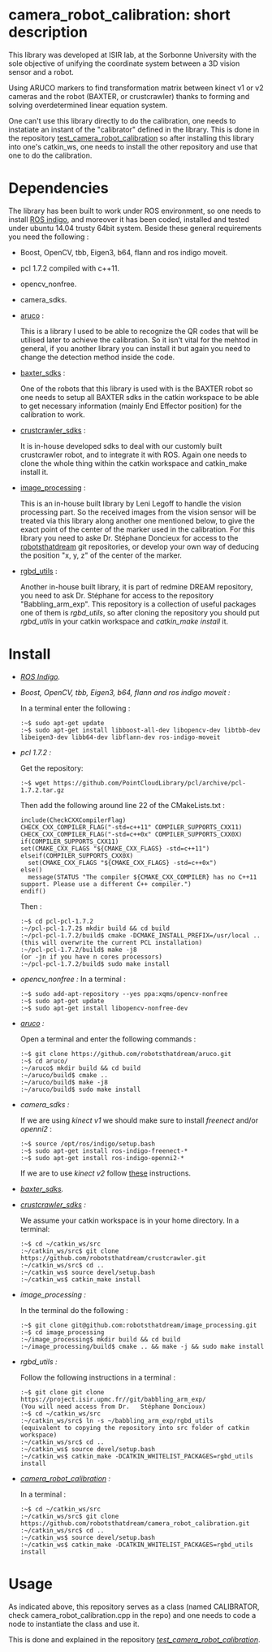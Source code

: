 # camera_robot_calibration: short description

  This library was developed at ISIR lab, at the Sorbonne University with the sole objective of unifying the coordinate system between a 3D vision sensor and a robot. 

  Using ARUCO markers to find transformation matrix between kinect v1 or v2 cameras and the robot (BAXTER, or crustcrawler) thanks to forming and solving overdetermined  linear equation system. 
  
  One can't use this library directly to do the calibration, one needs to instatiate an instant of the "calibrator" defined in the library. This is done in the repository [test_camera_robot_calibration](https://github.com/robotsthatdream/test_camera_robot_calibration.git) so after installing this library into one's catkin_ws, one needs to install the other repository and use that one to do the calibration.

# Dependencies

  The library has been built to work under ROS environment, so one needs to install [ROS indigo](http://wiki.ros.org/indigo/Installation/Ubuntu), and moreover it has been coded, installed and tested under ubuntu 14.04 trusty 64bit system. Beside these general requirements you need the following :
- Boost, OpenCV, tbb, Eigen3, b64, flann and ros indigo moveit.
- pcl 1.7.2 compiled with c++11.
- opencv_nonfree.
- camera_sdks.
- [aruco](https://github.com/robotsthatdream/aruco.git) : 

  This is a library I used to be able to recognize the QR codes that will be utilised later to achieve the calibration. So it isn't vital for the mehtod in general, if you another library you can install it but again you need to change the detection method inside the code.
- [baxter_sdks](http://sdk.rethinkrobotics.com/wiki/Workstation_Setup) : 

  One of the robots that this library is used with is the BAXTER robot so one needs to setup all BAXTER sdks in the catkin workspace to be able to get necessary information (mainly End Effector position) for the calibration to work.
- [crustcrawler_sdks](https://github.com/robotsthatdream/crustcrawler_dream.git) : 
  
  It is in-house developed sdks to deal with our customly built crustcrawler robot, and to integrate it with ROS. Again one needs to clone the whole thing within the catkin workspace and catkin_make install it.
- [image_processing](https://github.com/robotsthatdream/image_processing) : 
  
  This is an in-house built library by Leni Legoff to handle the vision processing part. So the received images from the vision sensor will be treated via this library along another one mentioned below, to give the exact point of the center of the marker used in the calibration. For this library you need to aske Dr. Stéphane Doncieux for access to the [robotsthatdream](https://github.com/robotsthatdream) git repositories, or develop your own way of deducing the position "x, y, z" of the center of the marker.
- [rgbd_utils](https://project.isir.upmc.fr/redmine/projects/babbling_arm_exp/wiki/Install_instructions_for_the_dependencies) :

  Another in-house built library, it is part of redmine DREAM repository, you need to ask Dr. Stéphane for access to the repository "Babbling_arm_exp". This repository is a collection of useful packages one of them is *rgbd_utils*, so after cloning the repository you should put *rgbd_utils* in your catkin workspace and *catkin_make install* it.

# Install
- *[ROS Indigo](http://wiki.ros.org/indigo/Installation/Ubuntu).*
- *Boost, OpenCV, tbb, Eigen3, b64, flann and ros indigo moveit :*

  In a terminal enter the following :
  ```
  :~$ sudo apt-get update
  :~$ sudo apt-get install libboost-all-dev libopencv-dev libtbb-dev libeigen3-dev libb64-dev libflann-dev ros-indigo-moveit
  ```
- *pcl 1.7.2 :*

  Get the repository:
  ```
  :~$ wget https://github.com/PointCloudLibrary/pcl/archive/pcl-1.7.2.tar.gz
  ```
  
  Then add the following around line 22 of the CMakeLists.txt :
  ```
  include(CheckCXXCompilerFlag)
  CHECK_CXX_COMPILER_FLAG("-std=c++11" COMPILER_SUPPORTS_CXX11)
  CHECK_CXX_COMPILER_FLAG("-std=c++0x" COMPILER_SUPPORTS_CXX0X)
  if(COMPILER_SUPPORTS_CXX11)
  set(CMAKE_CXX_FLAGS "${CMAKE_CXX_FLAGS} -std=c++11")
  elseif(COMPILER_SUPPORTS_CXX0X)
    set(CMAKE_CXX_FLAGS "${CMAKE_CXX_FLAGS} -std=c++0x")
  else()
    message(STATUS "The compiler ${CMAKE_CXX_COMPILER} has no C++11 support. Please use a different C++ compiler.")
  endif()
  ```
  Then :
  ```
  :~$ cd pcl-pcl-1.7.2
  :~/pcl-pcl-1.7.2$ mkdir build && cd build
  :~/pcl-pcl-1.7.2/build$ cmake -DCMAKE_INSTALL_PREFIX=/usr/local ..       (this will overwrite the current PCL installation)
  :~/pcl-pcl-1.7.2/build$ make -j8                                   (or -jn if you have n cores processors)
  :~/pcl-pcl-1.7.2/build$ sudo make install
  ```
- *opencv_nonfree :*
  In a terminal :
  ```
  :~$ sudo add-apt-repository --yes ppa:xqms/opencv-nonfree
  :~$ sudo apt-get update
  :~$ sudo apt-get install libopencv-nonfree-dev
  ```
  
- *[aruco](https://github.com/robotsthatdream/aruco.git) :*

  Open a terminal and enter the following commands :
  ```
  :~$ git clone https://github.com/robotsthatdream/aruco.git
  :~$ cd aruco/
  :~/aruco$ mkdir build && cd build
  :~/aruco/build$ cmake ..
  :~/aruco/build$ make -j8               
  :~/aruco/build$ sudo make install      
  ```

- *camera_sdks :*
  
  If we are using *kinect v1* we should make sure to install *freenect* and/or *openni2* :
  ```
  :~$ source /opt/ros/indigo/setup.bash
  :~$ sudo apt-get install ros-indigo-freenect-*
  :~$ sudo apt-get install ros-indigo-openni2-*
  ```
  
  If we are to use *kinect v2* follow [these](https://github.com/code-iai/iai_kinect2) instructions.
  
- *[baxter_sdks](http://sdk.rethinkrobotics.com/wiki/Workstation_Setup).*

- *[crustcrawler_sdks](https://github.com/robotsthatdream/crustcrawler_dream.git) :*

  We assume your catkin workspace is in your home directory. In a terminal:
  ```
  :~$ cd ~/catkin_ws/src
  :~/catkin_ws/src$ git clone https://github.com/robotsthatdream/crustcrawler.git
  :~/catkin_ws/src$ cd ..
  :~/catkin_ws$ source devel/setup.bash
  :~/catkin_ws$ catkin_make install
  ```
  
- *image_processing :*

  In the terminal do the following :
  ```
  :~$ git clone git@github.com:robotsthatdream/image_processing.git
  :~$ cd image_processing
  :~/image_processing$ mkdir build && cd build
  :~/image_processing/build$ cmake .. && make -j && sudo make install
  ```

- *rgbd_utils :*
  
   Follow the following instructions in a terminal :
  ```
  :~$ git clone git clone https://project.isir.upmc.fr//git/babbling_arm_exp/                (You will need access from Dr.   Stéphane Doncioux)
  :~$ cd ~/catkin_ws/src
  :~/catkin_ws/src$ ln -s ~/babbling_arm_exp/rgbd_utils                                      (equivalent to copying the repository into src folder of catkin workspace)
  :~/catkin_ws/src$ cd ..
  :~/catkin_ws$ source devel/setup.bash
  :~/catkin_ws$ catkin_make -DCATKIN_WHITELIST_PACKAGES=rgbd_utils install
  ```
  
- *[camera_robot_calibration](https://github.com/robotsthatdream/camera_robot_calibration.git) :*
  
    In a terminal :
    ```
    :~$ cd ~/catkin_ws/src 
    :~/catkin_ws/src$ git clone https://github.com/robotsthatdream/camera_robot_calibration.git
    :~/catkin_ws/src$ cd ..
    :~/catkin_ws$ source devel/setup.bash
    :~/catkin_ws$ catkin_make -DCATKIN_WHITELIST_PACKAGES=rgbd_utils install
    ```
    
# Usage
  As indicated above, this repository serves as a class (named CALIBRATOR, check camera_robot_calibration.cpp in the repo) and one needs to code a node to instantiate the class and use it.
  
  This is done and explained in the repository *[test_camera_robot_calibration](https://github.com/robotsthatdream/test_camera_robot_calibration.git)*.
